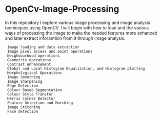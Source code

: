 # OpenCv-Image-Processing

In this repository I explore various image processing and image analysis techiniques using OpenCV. I will begin with how to load and the various ways of processing the image to make the needed features more enhanced and later extract 
inforamtion from it through image analysis.

     Image loading and data extraction
     Image pixel access and point operations
     Neighbourhood operations
     Geometric operations
     Contrast enhancement
     Global and Local Histogram Equalization, and Histogram plotting
     Morphologiical Operations
     Image Smoothing
     Image Sharpening
     Edge Detection 
     Colour Based Segmentation
     Colour Style Transfer
     Harris Corner Detector
     Feature Detection and Matching
     Image Stitching
     Face detection
    
